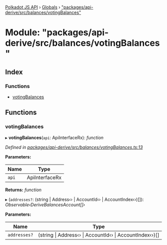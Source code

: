 [Polkadot JS API](../README.md) › [Globals](../globals.md) › ["packages/api-derive/src/balances/votingBalances"](_packages_api_derive_src_balances_votingbalances_.md)

# Module: "packages/api-derive/src/balances/votingBalances"

## Index

### Functions

* [votingBalances](_packages_api_derive_src_balances_votingbalances_.md#votingbalances)

## Functions

###  votingBalances

▸ **votingBalances**(`api`: ApiInterfaceRx): *function*

*Defined in [packages/api-derive/src/balances/votingBalances.ts:13](https://github.com/polkadot-js/api/blob/fe951c264/packages/api-derive/src/balances/votingBalances.ts#L13)*

**Parameters:**

Name | Type |
------ | ------ |
`api` | ApiInterfaceRx |

**Returns:** *function*

▸ (`addresses?`: (string | Address‹› | AccountId‹› | AccountIndex‹›)[]): *Observable‹DeriveBalancesAccount[]›*

**Parameters:**

Name | Type |
------ | ------ |
`addresses?` | (string &#124; Address‹› &#124; AccountId‹› &#124; AccountIndex‹›)[] |
